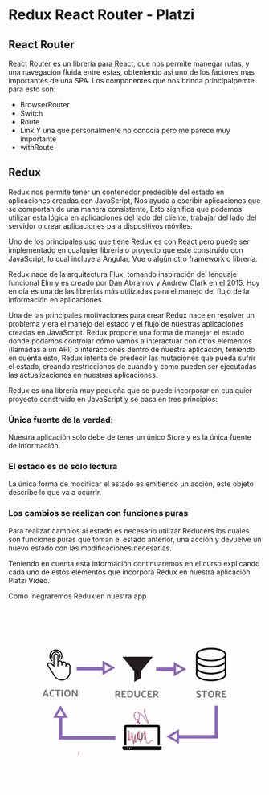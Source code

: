 # Redux React Router - Platzi

## React Router 
React Router es un libreria para React, que nos permite manegar rutas, y una navegación fluida entre estas, obteniendo asi uno de los factores mas importantes de una SPA.
Los componentes que nos brinda principalpemte para esto son:
* BrowserRouter
* Switch
* Route
* Link
Y una que personalmente no conocia pero me parece muy importante
* withRoute
## Redux
Redux nos permite tener un contenedor predecible del estado en aplicaciones creadas con JavaScript, Nos ayuda a escribir aplicaciones que se comportan de una manera consistente, Esto significa que podemos utilizar esta lógica en aplicaciones del lado del cliente, trabajar del lado del servidor o crear aplicaciones para dispositivos móviles.

Uno de los principales uso que tiene Redux es con React pero puede ser implementado en cualquier librería o proyecto que este construido con JavaScript, lo cual incluye a Angular, Vue o algún otro framework o librería.

Redux nace de la arquitectura Flux, tomando inspiración del lenguaje funcional Elm y es creado por Dan Abramov y Andrew Clark en el 2015, Hoy en día es una de las librerías más utilizadas para el manejo del flujo de la información en aplicaciones.

Una de las principales motivaciones para crear Redux nace en resolver un problema y era el manejo del estado y el flujo de nuestras aplicaciones creadas en JavaScript. Redux propone una forma de manejar el estado donde podamos controlar cómo vamos a interactuar con otros elementos (llamadas a un API) o interacciones dentro de nuestra aplicación, teniendo en cuenta esto, Redux intenta de predecir las mutaciones que pueda sufrir el estado, creando restricciones de cuando y como pueden ser ejecutadas las actualizaciones en nuestras aplicaciones.

Redux es una librería muy pequeña que se puede incorporar en cualquier proyecto construido en JavaScript y se basa en tres principios:

### Única fuente de la verdad:
Nuestra aplicación solo debe de tener un único Store y es la única fuente de información.

### El estado es de solo lectura
La única forma de modificar el estado es emitiendo un acción, este objeto describe lo que va a ocurrir.

### Los cambios se realizan con funciones puras
Para realizar cambios al estado es necesario utilizar Reducers los cuales son funciones puras que toman el estado anterior, una acción y devuelve un nuevo estado con las modificaciones necesarias.

Teniendo en cuenta esta información continuaremos en el curso explicando cada uno de estos elementos que incorpora Redux en nuestra aplicación Platzi Video.

Como Inegraremos Redux en nuestra app
![Redux](./md/redux-1.jpg)